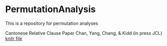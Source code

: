 # PermutationAnalysis
This is a repository for permutation analyses

Cantonese Relative Clause Paper
Chan, Yang, Chang, & Kidd (in press JCL)
[knitr file](http://htmlpreview.github.io/?https://github.com/franklinr/PermutationAnalysis/blob/master/permCantonese16web.html )
